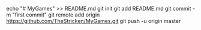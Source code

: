 echo "# MyGames" >> README.md
git init
git add README.md
git commit -m "first commit"
git remote add origin https://github.com/TheStricken/MyGames.git
git push -u origin master


